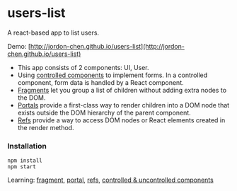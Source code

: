 # users-list

A react-based app to list users.

Demo: [http://jordon-chen.github.io/users-list](http://jordon-chen.github.io/users-list)

* This app consists of 2 components: UI, User.
* Using [controlled components](https://reactjs.org/docs/uncontrolled-components.html#:~:text=In%20a%20controlled%20component%2C%20form,form%20values%20from%20the%20DOM.) to implement forms. In a controlled component, form data is handled by a React component.
* [Fragments](https://reactjs.org/docs/fragments.html) let you group a list of children without adding extra nodes to the DOM.
* [Portals](https://reactjs.org/docs/portals.html) provide a first-class way to render children into a DOM node that exists outside the DOM hierarchy of the parent component.
* [Refs](https://reactjs.org/docs/refs-and-the-dom.html) provide a way to access DOM nodes or React elements created in the render method.

### Installation

```
npm install
npm start
```

Learning: [fragment](https://reactjs.org/docs/fragments.html), [portal](https://reactjs.org/docs/portals.html), [refs](https://reactjs.org/docs/refs-and-the-dom.html), [controlled & uncontrolled components](https://reactjs.org/docs/uncontrolled-components.html#:~:text=In%20a%20controlled%20component%2C%20form,form%20values%20from%20the%20DOM.)
